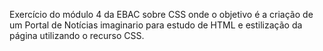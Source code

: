 Exercício do módulo 4 da EBAC sobre CSS onde o objetivo é a criação de um Portal de Notícias imaginario para estudo de HTML e estilização da página utilizando o recurso CSS.
